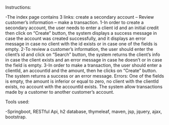 Instructions:

-The index page contains 3 links: create a secondary account – Review customer’s information – make a transaction.
1-In order to create a secondary account, the user needs to enter a client id and an initial credit then click on “Create” button, the system displays a success message in case the account was created successfully, and it displays an error message in case no client with the id exists or in case one of the fields is empty.
2-To review a customer’s information, the user should enter the client’s id and click on “Search” button, the system returns the client’s info in case the client exists and an error message in case he doesn’t or in case the field is empty.
3-In order to make a transaction, the user should enter a clientId, an accountId and the amount, then he clicks on “Create” button. The system returns a success or an error message.
 Errors: One of the fields is empty, the amount is inferior or equal to zero, no client with the clientId exists, no account with the accountId exists.
The system allow transactions made by a customer to another customer’s account.

Tools used:

-Springboot, RESTful Api, h2 database, thymeleaf, maven, jsp, jquery, ajax, bootstrap.
